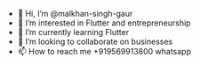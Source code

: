 - 👋 Hi, I’m @malkhan-singh-gaur
- 👀 I’m interested in Flutter and entrepreneurship
- 🌱 I’m currently learning Flutter
- 💞️ I’m looking to collaborate on businesses
- 📫 How to reach me +919569913800 whatsapp

<!---
malkhan-singh-gaur/malkhan-singh-gaur is a ✨ special ✨ repository because its `README.md` (this file) appears on your GitHub profile.
You can click the Preview link to take a look at your changes.
--->
